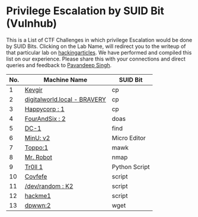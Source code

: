 # Privilege Escalation by SUID Bit (Vulnhub)

This is a List of CTF Challenges in which privilege Escalation would be done by SUID Bits. Clicking on the Lab Name, will redirect you to the writeup of that particular lab on [hackingarticles](https://www.hackingarticles.in). We have performed and compiled this list on our experience. Please share this with your connections and direct queries and feedback to [Pavandeep Singh](https://www.linkedin.com/in/pavan2318).

|No.| Machine Name                 |SUID Bit|
|-------|------------------------------|-------|
|1|[Kevgir](https://www.hackingarticles.in/hack-kevgir-vm-ctf-challenge/)|cp|
|2|[digitalworld.local - BRAVERY](https://www.hackingarticles.in/digitalworld-local-bravery-vulnhub-walkthrough/)|cp|
|3|[Happycorp : 1](https://www.hackingarticles.in/happycorp1-vulnhub-walkthrough/)|cp|
|4|[FourAndSix : 2](https://www.hackingarticles.in/fourandsix-2-vulnhub-walkthrough/)|doas|
|5|[DC-1](https://www.hackingarticles.in/dc-1-vulnhub-walkthrough/)|find|
|6|[MinU: v2](https://www.hackingarticles.in/minu-v2-vulnhub-walkthrough/)|Micro Editor|
|7|[Toppo:1](https://www.hackingarticles.in/hack-the-toppo1-vm-ctf-challenges/)|mawk|
|8|[Mr. Robot](https://www.hackingarticles.in/hack-mr-robot-vm-ctf-challenge/)|nmap|
|9|[Tr0ll 1](https://www.hackingarticles.in/hack-the-troll-1-vm-boot-to-root/)|Python Script|
|10|[Covfefe](https://www.hackingarticles.in/hack-covfefe-vm-ctf-challenge/)|script|
|11|[/dev/random : K2](https://www.hackingarticles.in/hack-the-dev-random-k2-vm-boot2root-challenge/)|script|
|12|[hackme1](https://www.hackingarticles.in/hackme-1-vulnhub-walkthrough/)|script|
|13|[dpwwn:2](https://www.hackingarticles.in/dpwwn2-vulnhub-walkthrough/)|wget|
